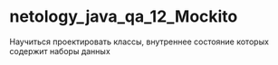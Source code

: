 # netology_java_qa_12_Mockito
Научиться проектировать классы, внутреннее состояние которых содержит наборы данных
